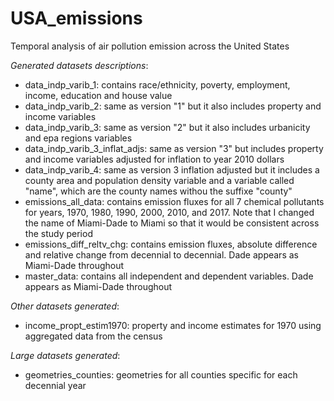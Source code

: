 # USA_emissions
Temporal analysis of air pollution emission across the United States


*Generated datasets descriptions*:

- data_indp_varib_1: contains race/ethnicity, poverty, employment, income, education and house value
- data_indp_varib_2: same as version "1" but it also includes property and income variables
- data_indp_varib_3: same as version "2" but it also includes urbanicity and epa regions variables
- data_indp_varib_3_inflat_adjs: same as version "3" but includes property and income variables adjusted for inflation to year 2010 dollars
- data_indp_varib_4: same as version 3 inflation adjusted but it includes a county area and population density variable and a variable called "name", which are the county names withou the suffixe "county"
- emissions_all_data: contains emission fluxes for all 7 chemical pollutants for years, 1970, 1980, 1990, 2000, 2010, and 2017. Note that I changed the name of Miami-Dade to Miami so that it would be consistent across the study period
- emissions_diff_reltv_chg: contains emission fluxes, absolute difference and relative change from decennial to decennial. Dade appears as Miami-Dade throughout
- master_data: contains all independent and dependent variables. Dade appears as Miami-Dade throughout 


*Other datasets generated*:
- income_propt_estim1970: property and income estimates for 1970 using aggregated data from the census

*Large datasets generated*:
- geometries_counties: geometries for all counties specific for each decennial year
